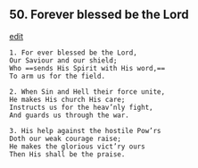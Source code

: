 
## 50.  Forever blessed be the Lord
[edit](https://docs.google.com/document/d/1AvsEAzeKgB%2Ddy_Mjkn70C1kh4pWhg2CA/edit?mode=html)



    1. For ever blessed be the Lord,
    Our Saviour and our shield;
    Who ==sends His Spirit with His word,==
    To arm us for the field.

    2. When Sin and Hell their force unite,
    He makes His church His care; 
    Instructs us for the heav’nly fight,
    And guards us through the war.

    3. His help against the hostile Pow’rs
    Doth our weak courage raise;
    He makes the glorious vict’ry ours 
    Then His shall be the praise.
